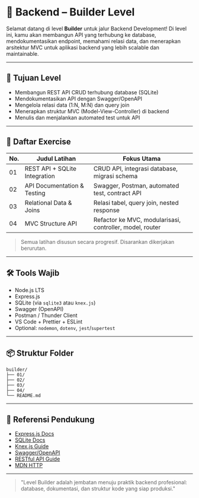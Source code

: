 # 🌳 Backend – Builder Level

Selamat datang di level **Builder** untuk jalur Backend Development! Di level ini, kamu akan membangun API yang terhubung ke database, mendokumentasikan endpoint, memahami relasi data, dan menerapkan arsitektur MVC untuk aplikasi backend yang lebih scalable dan maintainable.

---

## 🎯 Tujuan Level

- Membangun REST API CRUD terhubung database (SQLite)
- Mendokumentasikan API dengan Swagger/OpenAPI
- Mengelola relasi data (1:N, M:N) dan query join
- Menerapkan struktur MVC (Model-View-Controller) di backend
- Menulis dan menjalankan automated test untuk API

---

## 📁 Daftar Exercise

| No. | Judul Latihan                 | Fokus Utama                                              |
| --- | ----------------------------- | -------------------------------------------------------- |
| 01  | REST API + SQLite Integration | CRUD API, integrasi database, migrasi schema             |
| 02  | API Documentation & Testing   | Swagger, Postman, automated test, contract API           |
| 03  | Relational Data & Joins       | Relasi tabel, query join, nested response                |
| 04  | MVC Structure API             | Refactor ke MVC, modularisasi, controller, model, router |

> Semua latihan disusun secara progresif. Disarankan dikerjakan berurutan.

---

## 🛠 Tools Wajib

- Node.js LTS
- Express.js
- SQLite (via `sqlite3` atau `knex.js`)
- Swagger (OpenAPI)
- Postman / Thunder Client
- VS Code + Prettier + ESLint
- Optional: `nodemon`, `dotenv`, `jest`/`supertest`

---

## 📦 Struktur Folder

```
builder/
├── 01/
├── 02/
├── 03/
├── 04/
└── README.md
```

---

## 🔗 Referensi Pendukung

- [Express.js Docs](https://expressjs.com/)
- [SQLite Docs](https://www.sqlite.org/docs.html)
- [Knex.js Guide](https://knexjs.org/)
- [Swagger/OpenAPI](https://swagger.io/docs/)
- [RESTful API Guide](https://restfulapi.net/)
- [MDN HTTP](https://developer.mozilla.org/en-US/docs/Web/HTTP)

---

> "Level Builder adalah jembatan menuju praktik backend profesional: database, dokumentasi, dan struktur kode yang siap produksi."
